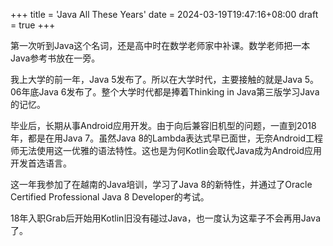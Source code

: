 +++
title = 'Java All These Years'
date = 2024-03-19T19:47:16+08:00
draft = true
+++

第一次听到Java这个名词，还是高中时在数学老师家中补课。数学老师把一本Java参考书放在一旁。

我上大学的前一年，Java 5发布了。所以在大学时代，主要接触的就是Java 5。06年底Java 6发布了。整个大学时代都是捧着Thinking in Java第三版学习Java的记忆。

毕业后，长期从事Android应用开发。由于向后兼容旧机型的问题，一直到2018年，都是在用Java 7。虽然Java 8的Lambda表达式早已面世，无奈Android工程师无法使用这一优雅的语法特性。这也是为何Kotlin会取代Java成为Android应用开发首选语言。

这一年我参加了在越南的Java培训，学习了Java 8的新特性，并通过了Oracle Certified Professional Java 8 Developer的考试。

18年入职Grab后开始用Kotlin旧没有碰过Java，也一度认为这辈子不会再用Java了。
